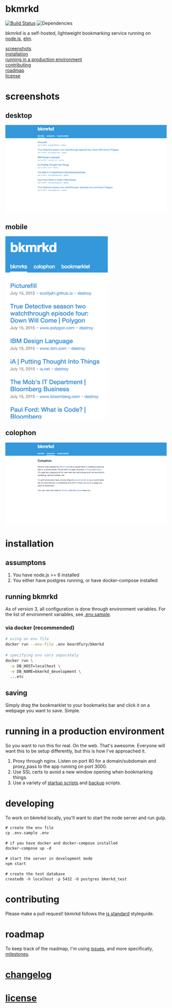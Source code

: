 # bkmrkd


[![Build Status](https://travis-ci.org/mike-engel/bkmrkd.svg?branch=redux-tests-43)](https://travis-ci.org/mike-engel/bkmrkd)
![Dependencies](https://david-dm.org/mike-engel/bkmrkd.svg)

bkmrkd is a self-hosted, lightweight bookmarking service running on [node.js](https://nodejs.org), [elm](https://elm-lang.org).

[screenshots](#screenshots)  
[installation](#installation)  
[running in a production environment](#running-in-a-production-environment)  
[contributing](#contributing)  
[roadmap]($roadmap)  
[license](LICENSE.md)

# screenshots
## desktop
![Home page](screenshots/desktop.png)

## mobile
![Mobile](screenshots/mobile.png)

## colophon
![Colophon](screenshots/colophon.png)

# installation

## assumptons

1. You have node.js >= 6 installed
2. You either have postgres running, or have docker-compose installed

## running bkmrkd

As of version 3, all configuration is done through environment variables. For the list of environment variables, see [.env.sample](.env.sample).

### via docker (recommended)

```sh
# using an env file
docker run --env-file .env beardfury/bkmrkd

# specifying env vars separately
docker run \
  -e DB_HOST=localhost \
  -e DB_NAME=bkmrkd_development \
  ...etc
```

## saving

Simply drag the bookmarklet to your bookmarks bar and click it on a webpage you want to save. Simple.

# running in a production environment
So you want to run this for real. On the web. That's awesome. Everyone will want this to be setup differently, but this is how I've approached it.

1. Proxy through nginx. Listen on port 80 for a domain/subdomain and proxy_pass to the app running on port 3000.
2. Use SSL certs to avoid a new window opening when bookmarking things.
3. Use a variety of [startup scripts](#running-bkmrkd) and [backup](http://rethinkdb.com/docs/backup/) scripts.

# developing

To work on bkmrkd locally, you'll want to start the node server and run gulp.

```shell
# create the env file
cp .env.sample .env

# if you have docker and docker-compose installed
docker-compose up -d

# start the server in development mode
npm start

# create the test database
createdb -h localhost -p 5432 -U postgres bkmrkd_test
```

# contributing

Please make a pull request! bkmrkd follows the [js standard](https://github.com/feross/standard) styleguide.

# roadmap

To keep track of the roadmap, I'm using [issues](https://github.com/mike-engel/bkmrkd/issues), and more specifically, [milestones](https://github.com/mike-engel/bkmrkd/milestones).

# [changelog](CHANGELOG.md)

# [license](LICENSE.md)
